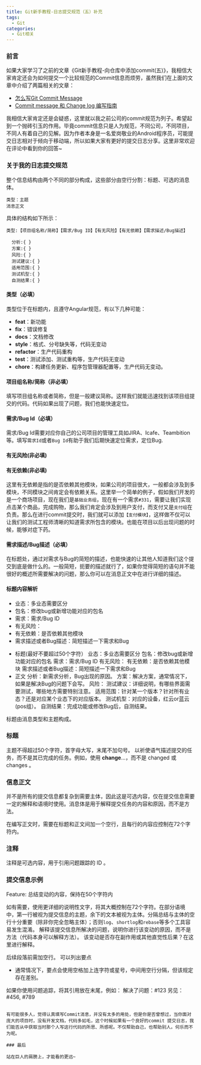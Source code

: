 ```yaml
---
title: Git新手教程-日志提交规范（五）补充
tags:
  - Git
categories:
  - Git相关
---
```



### 前言

如果大家学习了之前的文章《Git新手教程-向仓库中添加commit(五)》，我相信大家肯定还会为如何提交一个比较规范的Commit信息而烦劳，虽然我们在上面的文章中介绍了两篇相关的文章：

- [怎么写Git Commit Message](https://www.jianshu.com/p/0117334c75fc)
- [Commit message 和 Change log 编写指南](http://www.ruanyifeng.com/blog/2016/01/commit_message_change_log.html)

我相信大家肯定还是会疑惑，这里就以我之前公司的commit规范为列子。希望起到一个抛砖引玉的作用。毕竟commit信息只是人为规范，不同公司，不同项目，不同人有着自己的见解。因为作者本身是一名爱岗敬业的Android程序员，可能提交日志相对于倾向于移动端，所以如果大家有更好的提交日志分享。这里非常欢迎在评论中看到你的回答~
  
### 关于我的日志提交规范

整个信息结构由两个不同的部分构成，这些部分由空行分割：标题、可选的消息体。

```text
类型：主题
消息正文
```

具体的结构如下所示：

```text
类型:【项目组名称/简称】【需求/Bug ID】【有无风险】【有无依赖】【需求描述/Bug描述】

  分析:{ }
  方案:{ }
  风险:{ }
  测试建议:{ }
  适用范围:{ }
  测试机型:{ }
  自测结果:{ }
```

#### 类型（必填）

类型位于在标题内，且遵守Angular规范，有以下几种可能：

- **feat**：新功能
- **fix**：错误修复
- **docs**：文档修改
- **style**：格式、分号缺失等，代码无变动
- **refactor**：生产代码重构
- **test**：测试添加、测试重构等，生产代码无变动
- **chore**：构建任务更新、程序包管理器配置等，生产代码无变动。

#### 项目组名称/简称（非必填）

填写项目组名称或者简称，但是一般建议简称。这样我们就能迅速找到该项目组提交的代码。代码如果出现了问题，我们也能快速定位。

#### 需求/Bug Id（必填）

需求/Bug Id需要对应你自己的公司项目的管理工具如JIRA、Icafe、Teambition等。填写`需求Id`或者`Bug Id`有助于我们后期快速定位需求，定位Bug.

#### 有无风险(非必填)

#### 有无依赖(非必填)

这里有无依赖是指的是否依赖其他模块，如果公司的项目很大，一般都会涉及到多模块，不同模块之间肯定会有依赖关系。这里举一个简单的例子，假如我们开发的是一个商场项目，现在我们是`基础业务组`，现在有一个需求`#331`，需要让我们实现点击某个商品，完成购物，那么我们肯定会涉及到用户支付，而支付又是`支付组`在负责。那么在进行commit提交时，我们就可以添加`【支付模块】`，这样做不仅可以让我们的测试工程师清晰的知道需求所包含的模块。也能在项目以后出现问题的时候，能够对症下药。

#### 需求描述/Bug描述（必填）

在标题处，通过对需求与Bug的简短的描述，也能快速的让其他人知道我们这个提交到底是做什么的。一般简短，扼要的描述就行了，如果你觉得简短的语句并不能很好的概述所需要解决的问题，那么你可以在消息正文中在进行详细的描述。

#### 标题内容解析

- 业态：多业态需要区分
- 包名：修改bug或新增功能对应的包名
- 需求：需求/Bug ID
- 有无风险：
- 有无依赖：是否依赖其他模块
- 需求描述或者Bug描述：简短描述一下需求和Bug


* 标题(最好不要超过50个字符）
       业态：多业态需要区分
       包名：修改bug或新增功能对应的包名
       需求：需求/Bug ID
       有无风险：
       有无依赖：是否依赖其他模块
       需求描述或者Bug描述：简短描述一下需求和Bug
* 正文
       分析：新需求分析，Bug出现的原因。
       方案：解决方案，通常情况下，如果是解决Bug的问题下会写。
       风险：
       测试建议：详细说明，有哪些界面需要测试，哪些地方需要特别注意。
       适用范围：针对某一个版本？针对所有业态？还是对应某个业态下的对应版本。
       测试机型：对应的设备，红云or蓝云(pos组）。
       自测结果：完成功能或修改Bug后，自测结果。

标题由消息类型和主题构成。


### 标题
主题不得超过50个字符，首字母大写，末尾不加句号。
以祈使语气描述提交的任务，而不是其已完成的任务。例如，使用 **change**...，而不是 changed 或 changes 。

### 信息正文
并不是所有的提交信息都复杂到需要主体，因此这是可选内容，仅在提交信息需要一定的解释和语境时使用。消息体是用于解释提交任务的内容和原因，而不是方法。

在编写正文时，需要在标题和正文间加一个空行，且每行的内容应控制在72个字符内。

### 注释
注释是可选内容，用于引用问题跟踪的 ID 。

### 提交信息示例


Feature: 总结变动的内容，保持在50个字符内

如有需要，使用更详细的说明性文字，将其大概控制在72个字符。在部分语境中，第一行被视为提交信息的主题，余下的文本被视为主体。分隔总结与主体的空行十分重要（除非你完全忽略主体）；否则`log`、`shortlog`和`rebase`等多个工具容易发生混淆。
解释该提交信息所解决的问题，说明你进行该变动的原因，而不是方法（代码本身可以解释方法）。
该变动是否存在副作用或其他直觉性后果？在这里进行解释。

后续段落前需加空行。
可以列出要点
- 通常情况下，要点会使用空格加上连字符或星号，中间用空行分隔，但该规定存在差别。

如果你使用问题追踪，将其引用放在末尾，例如：
解决了问题：#123
另见：#456, #789
```

有可能很多人，觉得认真填写Commit消息，并没有太多的用处，但是你是否曾想过，当你面对庞大的项目时，没有开发文档，代码多如毛，这个时候如果有一个良好的commit 提交日志，我们能否从中获取当时那个人写这行代码的所思、所感呢。不仅帮助自己，也帮助别人。何乐而不为呢。

### 最后

站在巨人的肩膀上，才能看的更远~
